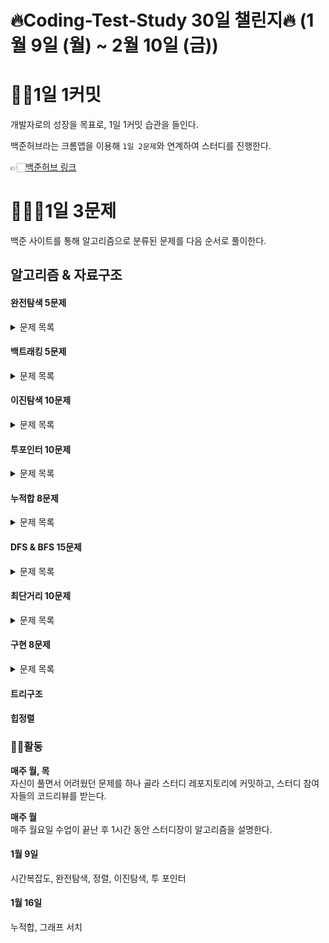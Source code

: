# 🔥Coding-Test-Study 30일 챌린지🔥 (1월 9일 (월) ~ 2월 10일 (금))

# 👨‍💻1일 1커밋

개발자로의 성장을 목표로, 1일 1커밋 습관을 들인다.

백준허브라는 크롬앱을 이용해 `1일 2문제`와 연계하여 스터디를 진행한다.

👉🏻[백준허브 링크](https://url.kr/ghrb26)

# 🧑🏻‍💻1일 3문제

백준 사이트를 통해 알고리즘으로 분류된 문제를 다음 순서로 풀이한다.

## 알고리즘 & 자료구조
#### 완전탐색 5문제

<details>
<summary>문제 목록</summary>

* [ ] 일곱 난쟁이 [문제링크](https://www.acmicpc.net/problem/2309)
* [ ] 리모컨 [문제링크](https://www.acmicpc.net/problem/1107)
* [ ] N-Queen [문제링크](https://www.acmicpc.net/problem/9663)
* [ ] 토너먼트 [문제링크](https://www.acmicpc.net/problem/1057)
* [ ] 영화감독 숌 [문제링크](https://www.acmicpc.net/problem/1436)

</details>

#### 백트래킹 5문제

<details>
<summary>문제 목록</summary>

* [ ] N과 M(4) [문제링크](https://www.acmicpc.net/problem/15652)
* [ ] 부분수열의 합 [문제링크](https://www.acmicpc.net/problem/1182)
* [ ] 부등호 [문제링크](https://www.acmicpc.net/problem/2529)
* [ ] 모든순열 [문제링크](https://www.acmicpc.net/problem/10974)
* [ ] 연산자 끼워넣기 [문제링크](https://www.acmicpc.net/problem/14888)

</details>

#### 이진탐색 10문제

<details>
<summary>문제 목록</summary>

* [ ] 두 용액 [문제링크](https://www.acmicpc.net/problem/2470)
* [ ] 세 용액 [문제링크](https://www.acmicpc.net/problem/2473)
* [ ] 먹을 것인가 먹힐 것인가 [문제링크](https://www.acmicpc.net/problem/7795)
* [ ] 나무 자르기 [문제링크](https://www.acmicpc.net/problem/2805)
* [ ] 게임 [문제링크](https://www.acmicpc.net/problem/1072)
* [ ] 정수 제곱근 [문제링크](https://www.acmicpc.net/problem/2417)
* [ ] 캠프가는 영식 [문제링크](https://www.acmicpc.net/problem/1590)
* [ ] 기타 레슨 [문제링크](https://www.acmicpc.net/problem/2343)
* [ ] 두 배열의 합 [문제링크](https://www.acmicpc.net/problem/2143)
* [ ] 보석 상자 [문제링크](https://www.acmicpc.net/problem/2792)

</details>

#### 투포인터 10문제

<details>
<summary>문제 목록</summary>

* [ ] 수들의 합5 [문제링크](https://www.acmicpc.net/problem/2018)
* [ ] 배열 합치기 [문제링크](https://www.acmicpc.net/problem/11728)
* [ ] 수들의 합 2 [문제링크](https://www.acmicpc.net/problem/2003)
* [ ] 회전 초밥 [문제링크](https://www.acmicpc.net/problem/2531)
* [ ] 귀여운 라이언 [문제링크](https://www.acmicpc.net/problem/15565)
* [ ] 좋다 [문제링크](https://www.acmicpc.net/problem/1253)
* [ ] 소수의 연속합 [문제링크](https://www.acmicpc.net/problem/1644)
* [ ] 부분합 [문제링크](https://www.acmicpc.net/problem/1806)
* [ ] 주몽 [문제링크](https://www.acmicpc.net/problem/1940)
* [ ] 다이어트 [문제링크](https://www.acmicpc.net/problem/1484)

</details>

#### 누적합 8문제

<details>
<summary>문제 목록</summary>

* [ ] 구간 합 구하기4 [문제링크](https://www.acmicpc.net/problem/11659)
* [ ] 구간 합 구하기5 [문제링크](https://www.acmicpc.net/problem/11660)
* [ ] 슈퍼 마리오 [문제링크](https://www.acmicpc.net/problem/2851)
* [ ] 나머지 합 [문제링크](https://www.acmicpc.net/problem/10986)
* [ ] 합 구하기 [문제링크](https://www.acmicpc.net/problem/11441)
* [ ] 블로그 [문제링크](https://www.acmicpc.net/problem/21921)
* [ ] 수열 [문제링크](https://www.acmicpc.net/problem/2559)
* [ ] 부분합 [문제링크](https://www.acmicpc.net/problem/2851)

</details>

#### DFS & BFS 15문제

<details>
<summary>문제 목록</summary>

* [ ] DFS와 BFS [문제 링크](https://www.acmicpc.net/problem/1260)
* [ ] |바이러스|2606|[문제 링크](https://www.acmicpc.net/problem/2606)
* [ ] |나이트의 이동|7562|[문제 링크](https://www.acmicpc.net/problem/7562)
* [ ] |트리의 부모 찾기|11725|[문제 링크](https://www.acmicpc.net/problem/11725)
* [ ] |결혼식|5567|[문제 링크](https://www.acmicpc.net/problem/5567)
* [ ] |트리의 부모 찾기|11725|[문제 링크](https://www.acmicpc.net/problem/11725)
* [ ] |최단경로|1753|[문제 링크](https://www.acmicpc.net/problem/1753)
* [ ] |줄 세우기|2252|[문제 링크](https://www.acmicpc.net/problem/2252)
* [ ] |연결 요소의 개수|11724|[문제 링크](https://www.acmicpc.net/problem/11724)
* [ ] |토마토|7576|[문제 링크](https://www.acmicpc.net/problem/7576)
* [ ] |촌수계산|2644|[문제 링크](https://www.acmicpc.net/problem/2644)
* [ ] |순열 사이클|10451|[문제 링크](https://www.acmicpc.net/problem/10451)
* [ ] |벽 부수고 이동하기|2206|[문제 링크](https://www.acmicpc.net/problem/2206)
* [ ] |알파벳|1987|[문제 링크](https://www.acmicpc.net/problem/1987)
* [ ] |연구소|14502|[문제 링크](https://www.acmicpc.net/problem/14502)

</details>

#### 최단거리 10문제

<details>
<summary>문제 목록</summary>

* [ ] 특정한 최단 경로 [문제 링크](https://www.acmicpc.net/problem/1504)
* [ ] 해킹 [문제 링크](https://www.acmicpc.net/problem/10282)
* [ ] 숨바꼭질 3 [문제 링크](https://www.acmicpc.net/problem/13549)
* [ ] 녹색 옷 입은 애가 젤다지? [문제 링크](https://www.acmicpc.net/problem/4485)
* [ ] 최소비용 구하기 [문제 링크](https://www.acmicpc.net/problem/1916)
* [ ] 택배 [문제 링크](https://www.acmicpc.net/problem/1719)
* [ ] 파티 [문제 링크](https://www.acmicpc.net/problem/1238)
* [ ] 합리적인 이동경로 [문제 링크](https://www.acmicpc.net/problem/2176)
* [ ] K번째 최단경로 찾기 [문제 링크](https://www.acmicpc.net/problem/1854)
* [ ] 미확인 도착지 [문제 링크](https://www.acmicpc.net/problem/9370)

</details>

#### 구현 8문제

<details>
<summary>문제 목록</summary>

* [ ] 성격 유형 검사하기 [문제링크](https://school.programmers.co.kr/learn/courses/30/lessons/118666)
* [ ] 택배 배달과 수거하기 [문제링크](https://school.programmers.co.kr/learn/courses/30/lessons/150369)
* [ ] 이모티콘 할인행사 [문제링크](https://school.programmers.co.kr/learn/courses/30/lessons/150369)
* [ ] 표현 가능한 이진트리 [문제링크](https://school.programmers.co.kr/learn/courses/30/lessons/150367)
* [ ] 두 큐 합 같게 만들기 [문제링크](https://school.programmers.co.kr/learn/courses/30/lessons/118667)
* [ ] 행렬 테두리 회전하기 [문제링크](https://school.programmers.co.kr/learn/courses/30/lessons/77485)
* [ ] 신규 아이디 추천 [문제링크](https://school.programmers.co.kr/learn/courses/30/lessons/72410)
* [ ] 신고 결과 받기 [문제링크](https://school.programmers.co.kr/learn/courses/30/lessons/92334)

</details>

#### 트리구조
#### 힙정렬

### 🕺🏻활동
**매주 월, 목**  
자신이 풀면서 어려웠던 문제를 하나 골라 스터디 레포지토리에 커밋하고, 스터디 참여자들의 코드리뷰를 받는다.

**매주 월**  
매주 월요일 수업이 끝난 후 1시간 동안 스터디장이 알고리즘을 설명한다.

#### 1월 9일
시간복잡도, 완전탐색, 정렬, 이진탐색, 투 포인터

#### 1월 16일
누적합, 그래프 서치


